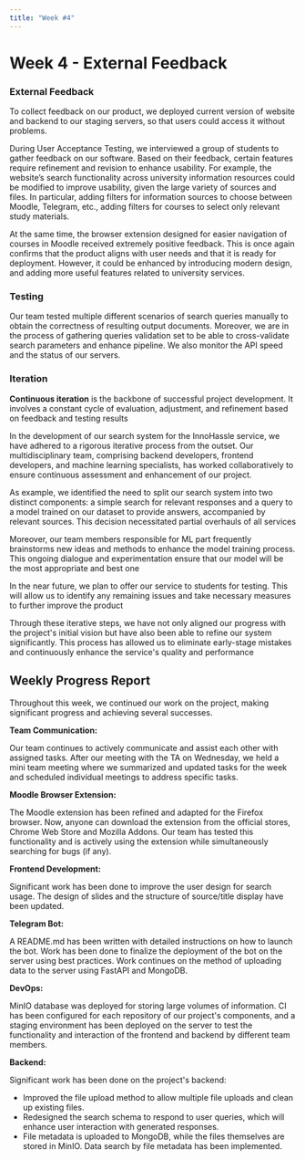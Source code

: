 ```yaml
---
title: "Week #4"
---
```


# Week 4 - External Feedback

### **External Feedback**

To collect feedback on our product, we deployed current version of website and backend to our staging servers, so that
users could access it without problems.

During User Acceptance Testing, we interviewed a group of students to gather feedback on our software. Based on their
feedback, certain features require refinement and revision to enhance usability. For example, the website’s search
functionality across university information resources could be modified to improve usability, given the large variety of
sources and files. In particular, adding filters for information sources to choose between Moodle, Telegram, etc.,
adding filters for courses to select only relevant study materials.

At the same time, the browser extension designed for easier navigation of courses in Moodle received extremely positive
feedback. This is once again confirms that the product aligns with user needs and that it is ready for deployment.
However, it could be enhanced by introducing modern design, and adding more useful features related to university
services.

### **Testing**

Our team tested multiple different scenarios of search queries manually to obtain the correctness of resulting output
documents. Moreover, we are in the process of gathering queries validation set to be able to cross-validate search
parameters and enhance pipeline. We also monitor the API speed and the status of our servers.

### **Iteration**

**Continuous iteration** is the backbone of successful project development. It involves a constant cycle of evaluation,
adjustment, and refinement based on feedback and testing results

In the development of our search system for the InnoHassle service, we have adhered to a rigorous iterative process from
the outset. Our multidisciplinary team, comprising backend developers, frontend developers, and machine learning
specialists, has worked collaboratively to ensure continuous assessment and enhancement of our project.

As example, we identified the need to split our search system into two distinct components: a simple search for relevant
responses and a query to a model trained on our dataset to provide answers, accompanied by relevant sources. This
decision necessitated partial overhauls of all services

Moreover, our team members responsible for ML part frequently brainstorms new ideas and methods to enhance the model
training process. This ongoing dialogue and experimentation ensure that our model will be the most appropriate and best
one

In the near future, we plan to offer our service to students for testing. This will allow us to identify any remaining
issues and take necessary measures to further improve the product

Through these iterative steps, we have not only aligned our progress with the project's initial vision but have also
been able to refine our system significantly. This process has allowed us to eliminate early-stage mistakes and
continuously enhance the service's quality and performance

## **Weekly Progress Report**

Throughout this week, we continued our work on the project, making significant progress and achieving several successes.

**Team Communication:**

Our team continues to actively communicate and assist each other with assigned tasks. After our meeting with the TA on
Wednesday, we held a mini team meeting where we summarized and updated tasks for the week and scheduled individual
meetings to address specific tasks.

**Moodle Browser Extension:**

The Moodle extension has been refined and adapted for the Firefox browser. Now, anyone can download the extension from
the official stores, Chrome Web Store and Mozilla Addons. Our team has tested this functionality and is actively using
the extension while simultaneously searching for bugs (if any).

**Frontend Development:**

Significant work has been done to improve the user design for search usage. The design of slides and the structure of
source/title display have been updated.

**Telegram Bot:**

A README.md has been written with detailed instructions on how to launch the bot. Work has been done to finalize the
deployment of the bot on the server using best practices. Work continues on the method of uploading data to the server
using FastAPI and MongoDB.

**DevOps:**

MinIO database was deployed for storing large volumes of information. CI has been configured for each repository of our
project's components, and a staging environment has been deployed on the server to test the functionality and
interaction of the frontend and backend by different team members.

**Backend:**

Significant work has been done on the project's backend:

- Improved the file upload method to allow multiple file uploads and clean up existing files.
- Redesigned the search schema to respond to user queries, which will enhance user interaction with generated responses.
- File metadata is uploaded to MongoDB, while the files themselves are stored in MinIO. Data search by file metadata has
  been implemented.